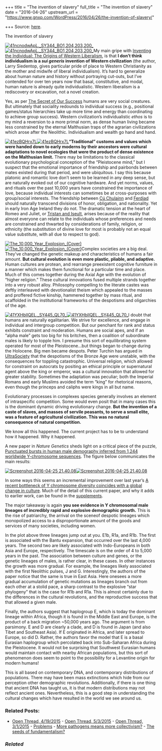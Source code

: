 +++
title = "The invention of slavery"
full_title = "The invention of slavery"
date = "2016-04-26"
upstream_url = "https://www.gnxp.com/WordPress/2016/04/26/the-invention-of-slavery/"

+++
Source: [here](https://www.gnxp.com/WordPress/2016/04/26/the-invention-of-slavery/).

The invention of slavery

[![41ncnodwApL.\_SY344_BO1,204,203,200\_](https://i0.wp.com/www.unz.com/wp-content/uploads/2016/04/41ncnodwApL._SY344_BO1204203200_-199x300.jpg?resize=199%2C300)![41ncnodwApL.\_SY344_BO1,204,203,200\_](https://i0.wp.com/www.unz.com/wp-content/uploads/2016/04/41ncnodwApL._SY344_BO1204203200_-199x300.jpg?resize=199%2C300)](https://www.amazon.com/exec/obidos/ASIN/0674417534/geneexpressio-20)My main gripe with [Inventing the Individual: The Origins of Western Liberalism](https://www.amazon.com/exec/obidos/ASIN/0674417534/geneexpressio-20), is that **I don’t think individualism is a *sui generis* invention of Western civilization** (the author, Larry Siedentop, gives particular pride of place to Western Christianity as the mother and midwife of liberal individualism). It’s hard to generalize about human nature and history without portraying cut-outs, but I’ve contended for over ten years now that basal, constitutive, and modal, human nature is already quite individualistic. Western liberalism is a rediscovery or excavation, not a novel creation.

Yes, as per [The Secret of Our Success](https://www.amazon.com/exec/obidos/ASIN/0691166854/geneexpressio-20) humans are very social creatures. But ultimately that sociality redounds to individual success (e.g., positional games/status hierarchies take up more time and energy than coordinating to achieve group success). Western civilization’s individualistic *ethos* is to my mind a reversion to a more primal norm, as dense human living became less constrained by the eternal Malthusian traps of the agrarian civilizations which arose after the Neolithic. Individualism and wealth go hand and hand.

[![41ezBQHrx7L](https://i0.wp.com/www.unz.com/wp-content/uploads/2016/04/41ezBQHrx7L-196x300.jpg?resize=196%2C300)![41ezBQHrx7L](https://i0.wp.com/www.unz.com/wp-content/uploads/2016/04/41ezBQHrx7L-196x300.jpg?resize=196%2C300)](https://www.amazon.com/exec/obidos/ASIN/1400062152/geneexpressio-20)**“Traditional” customs and values which were handed down to early moderns by their ancestors were cultural adaptations to novel ecologies that were the product of dense existence on the Malthusian limit.** There may be limitations to the classical evolutionary psychological conception of the “Pleistocene mind,” but I suspect that the emotional importance of friendship and pairbonds between mates existed during that period, and were ubiquitous. I say this because platonic and romantic love don’t seem to be learned in any deep sense, but are naturally evoked out of our cognitive hardware. And yet norms, values, and rituals over the past 10,000 years have constrained the importance of love, because individual interests can sometimes be at cross-purposes with group/social interests. The friendship between [Cú Chulainn](https://en.wikipedia.org/wiki/C%C3%BA_Chulainn) and [Ferdiad](https://en.wikipedia.org/wiki/Ferdiad) should naturally transcend divisions of honor, obligation, and nationality. Yet in early Iron Age Ireland they do not. The dramatic tension at the heart of Romeo and Juliet, or [Tristan and Iseult](https://en.wikipedia.org/wiki/Tristan_and_Iseult), arises because of the reality that almost everyone can relate to the individuals whose preferences and needs are constrained and thwarted by considerations of family, religion, or ethnicity (the substitution of divine love for most is probably not an equal value substitute, with all due to respect to god).

[![The_10,000_Year_Explosion\_(Cover)](https://i0.wp.com/www.unz.com/wp-content/uploads/2016/04/The_10000_Year_Explosion_Cover.jpg?resize=186%2C270)![The_10,000_Year_Explosion\_(Cover)](https://i0.wp.com/www.unz.com/wp-content/uploads/2016/04/The_10000_Year_Explosion_Cover.jpg?resize=186%2C270)](https://www.amazon.com/exec/obidos/ASIN/0465020429/geneexpressio-20)Complex societies are a big deal. They’ve changed the genetic makeup and characteristics of humans a fair amount. **But cultural evolution is even more plastic, pliable, and adaptive.** Human cultures are protean, and rearrange preexistent cognitive furniture in a manner which makes them functional for a particular time and place. Much of this comes together during the Axial Age with the evolution of “higher religion.” These cultural innovations fused multiple strands together into a very robust alloy. Philosophy compelling to the literate castes was deftly interleaved with devotionalist theism which appealed to the masses and proffered fictive kinship, hammered together by mass ritual, and scaffolded in the institutional frameworks of the despotisms and oligarchies of the age.

[![41YXHblIQEL.\_SY445_QL70\_](https://i0.wp.com/www.unz.com/wp-content/uploads/2016/04/41YXHblIQEL._SY445_QL70_-188x300.jpg?resize=188%2C300)![41YXHblIQEL.\_SY445_QL70\_](https://i0.wp.com/www.unz.com/wp-content/uploads/2016/04/41YXHblIQEL._SY445_QL70_-188x300.jpg?resize=188%2C300)](https://www.amazon.com/exec/obidos/ASIN/0996139516/geneexpressio-20)I doubt that humans are naturally egalitarian. We strive for excellence, and engage in individual and intergroup competition. But our penchant for rank and status exhibits constraint and moderation. Humans are social apes, and if an “alpha male” gets too big for his britches, then a coalition of subordinate males is likely to topple him. I presume this sort of equilibrating system operated for most of the Pleistocene…but things began to change during the Holocene. Big men became despots. Peter Turchin has argued in [UltraSociety](https://www.amazon.com/exec/obidos/ASIN/0996139516/geneexpressio-20) that the despotisms of the Bronze Age were unstable, with the consequences for toppling catastrophic. Universal religion, which allowed for constraint on autocrats by positing an ethical principle or supernatural agent above the king or emperor, was a cultural innovation that allowed for greater stability. Sometimes the adaptation was peculiar; both the Imperial Romans and early Muslims avoided the term “king” for rhetorical reasons, even though the princeps and caliphs were kings in all but name.

Evolutionary processes in complexes species generally involves an element of intraspecific competition. Some would even posit that in many cases this is the dominant dynamic driving evolutionary change. **But the invention of a caste of slaves, and masses of servile peasants, to serve a small elite, was a feature of agricultural civilization. This was no natural consequence of natural competition.**

We know all this happened. The current project has to be to understand how it happened. Why it happened.

A new paper in *Nature Genetics* sheds light on a critical piece of the puzzle, [Punctuated bursts in human male demography inferred from 1,244 worldwide Y-chromosome sequences](http://www.nature.com/ng/journal/vaop/ncurrent/full/ng.3559.html). The figure below communicates the main results:

  
[![Screenshot 2016-04-25 21.40.08](https://i0.wp.com/www.unz.com/wp-content/uploads/2016/04/Screenshot-2016-04-25-21.40.081.png?resize=625%2C506)![Screenshot 2016-04-25 21.40.08](https://i0.wp.com/www.unz.com/wp-content/uploads/2016/04/Screenshot-2016-04-25-21.40.081.png?resize=625%2C506)](https://i0.wp.com/www.unz.com/wp-content/uploads/2016/04/Screenshot-2016-04-25-21.40.081.png)

In some ways this seems an incremental improvement over last year’s [A recent bottleneck of Y chromosome diversity coincides with a global change in culture](http://genome.cshlp.org/content/early/2015/03/13/gr.186684.114.abstract). Much of the detail of this current paper, and why it adds to earlier work, can be found in the [supplements](http://www.nature.com/ng/journal/vaop/ncurrent/extref/ng.3559-S1.pdf).

The major takeaway is again **you see evidence in Y chromosomal male lineages of incredibly rapid and explosive demographic growth.** This is the rise of patriarchy, the arrival on the sceneof despotic lineages which monopolized access to a disproportionate amount of the goods and services of many societies, including women.

In the plot above three lineages jump out at you. E1b, R1a, and R1b. The first is associated with the Bantu expansion, that occurred over the last 4,000 years. The second two are likely associated with Indo-Europeans in both Asia and Europe, respectively. The timescale is on the order of 4 to 5,000 years in the past. The association between culture and genes, or the genetic lineages of males, is rather clear, in these cases. In other instances the growth was more gradual. For example, the lineages likely associated with the first Neolithic pulses, J and G. Interestingly, the authors of the paper notice that the same is true in East Asia. Here onesees a more gradual accumulation of genetic mutations as lineages branch out from each other at a stolid pace, a sharp contrast to the explosive “star phylogeny” that is the case for R1b and R1a. This is almost certainly due to the differences in the cultural revolutions, and the reproductive success that that allowed a given male.

Finally, the authors suggest that haplogroup E, which is today the dominant lineage within Africa, though it is found in the Middle East and Europe, is the product of a back migration \~50,000 years ago. The argument is from parsimony. E and D are clearly a clade, and D is found in Japan (and also Tibet and Southeast Asia). If E originated in Africa, and later spread to Europe, so did D. Rather, the authors favor the model that E is a basal Eurasian haplogroup which percolated back into Sub-Saharan Africa during the Pleistocene. It would not be surprising that Southwest Eurasian humans would maintain contact with nearby African populations, but this sort of phenomenon does seem to point to the possibility for a Levantine origin for modern humans!

This is all based on contemporary DNA, and contemporary distributions of populations. There may have been mass extinctions which hide from our perception other demographic revolutions. Additionally, if there is one thing that ancient DNA has taught us, it is that modern distributions may not reflect ancient ones. Nevertheless, this is a good step in understanding the cultural changes which have resulted in the world we see around us.

### Related Posts:

- [Open Thread,
  4/19/2015](https://www.gnxp.com/WordPress/2015/04/19/open-thread-4192015/) - [Open Thread,
  5/3/2015](https://www.gnxp.com/WordPress/2015/05/03/open-thread-532015/) - [Open Thread,
  3/1/2015](https://www.gnxp.com/WordPress/2015/03/01/open-thread-312015/) - [Problems](https://www.gnxp.com/WordPress/2014/08/06/problems/) - [More pathogens means more
  collectivism?](https://www.gnxp.com/WordPress/2008/02/27/more-pathogens-means-more-collectivism/) - [The seeds of
  fundamentalism?](https://www.gnxp.com/WordPress/2007/03/29/the-seeds-of-fundamentalism/)

### *Related*

[](https://www.addtoany.com/add_to/facebook?linkurl=https%3A%2F%2Fwww.gnxp.com%2FWordPress%2F2016%2F04%2F26%2Fthe-invention-of-slavery%2F&linkname=The%20invention%20of%20slavery "Facebook")[](https://www.addtoany.com/add_to/twitter?linkurl=https%3A%2F%2Fwww.gnxp.com%2FWordPress%2F2016%2F04%2F26%2Fthe-invention-of-slavery%2F&linkname=The%20invention%20of%20slavery "Twitter")[](https://www.addtoany.com/add_to/email?linkurl=https%3A%2F%2Fwww.gnxp.com%2FWordPress%2F2016%2F04%2F26%2Fthe-invention-of-slavery%2F&linkname=The%20invention%20of%20slavery "Email")[](https://www.addtoany.com/share)
